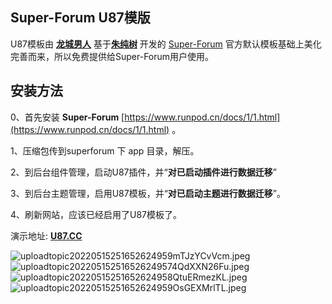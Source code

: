 ## Super-Forum U87模版

U87模板由 [**龙城男人**](https://u87.cc) 基于[**朱纯树**](https://github.com/zhuchunshu) 开发的 [Super-Forum](https://github.com/zhuchunshu/super-forum) 官方默认模板基础上美化完善而来，所以免费提供给Super-Forum用户使用。

## 安装方法

0、首先安装 **Super-Forum** [https://www.runpod.cn/docs/1/1.html](https://www.runpod.cn/docs/1/1.html) 。

1、压缩包传到superforum 下 app 目录，解压。

2、到后台组件管理，启动U87插件，并“**对已启动插件进行数据迁移**”

3、到后台主题管理，启用U87模板，并“**对已启动主题进行数据迁移**”。

4、刷新网站，应该已经启用了U87模板了。


演示地址: [**U87.CC**](https://u87.cc)

![uploadtopic20220515251652624959mTJzYCvVcm.jpeg](https://www.runpod.cn/upload/topic/202205/15/25_1652624959_mTJzYCvVcm.jpeg)
![uploadtopic202205152516526249574QdXXN26Fu.jpeg](https://www.runpod.cn/upload/topic/202205/15/25_1652624957_4QdXXN26Fu.jpeg)
![uploadtopic20220515251652624958QtuERmezKL.jpeg](https://www.runpod.cn/upload/topic/202205/15/25_1652624958_QtuERmezKL.jpeg)
![uploadtopic20220515251652624959OsGEXMrlTL.jpeg](https://www.runpod.cn/upload/topic/202205/15/25_1652624959_OsGEXMrlTL.jpeg)

